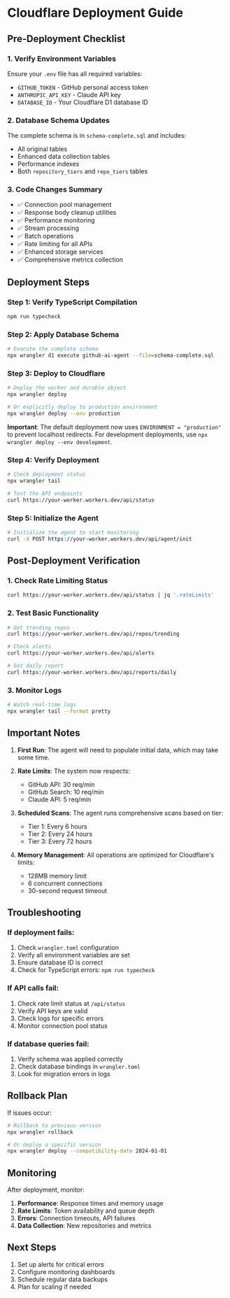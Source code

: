 # Cloudflare Deployment Guide

## Pre-Deployment Checklist

### 1. Verify Environment Variables
Ensure your `.env` file has all required variables:
- `GITHUB_TOKEN` - GitHub personal access token
- `ANTHROPIC_API_KEY` - Claude API key
- `DATABASE_ID` - Your Cloudflare D1 database ID

### 2. Database Schema Updates
The complete schema is in `schema-complete.sql` and includes:
- All original tables
- Enhanced data collection tables
- Performance indexes
- Both `repository_tiers` and `repo_tiers` tables

### 3. Code Changes Summary
- ✅ Connection pool management
- ✅ Response body cleanup utilities
- ✅ Performance monitoring
- ✅ Stream processing
- ✅ Batch operations
- ✅ Rate limiting for all APIs
- ✅ Enhanced storage services
- ✅ Comprehensive metrics collection

## Deployment Steps

### Step 1: Verify TypeScript Compilation
```bash
npm run typecheck
```

### Step 2: Apply Database Schema
```bash
# Execute the complete schema
npx wrangler d1 execute github-ai-agent --file=schema-complete.sql
```

### Step 3: Deploy to Cloudflare
```bash
# Deploy the worker and durable object
npx wrangler deploy

# Or explicitly deploy to production environment
npx wrangler deploy --env production
```

**Important**: The default deployment now uses `ENVIRONMENT = "production"` to prevent localhost redirects. For development deployments, use `npx wrangler deploy --env development`.

### Step 4: Verify Deployment
```bash
# Check deployment status
npx wrangler tail

# Test the API endpoints
curl https://your-worker.workers.dev/api/status
```

### Step 5: Initialize the Agent
```bash
# Initialize the agent to start monitoring
curl -X POST https://your-worker.workers.dev/api/agent/init
```

## Post-Deployment Verification

### 1. Check Rate Limiting Status
```bash
curl https://your-worker.workers.dev/api/status | jq '.rateLimits'
```

### 2. Test Basic Functionality
```bash
# Get trending repos
curl https://your-worker.workers.dev/api/repos/trending

# Check alerts
curl https://your-worker.workers.dev/api/alerts

# Get daily report
curl https://your-worker.workers.dev/api/reports/daily
```

### 3. Monitor Logs
```bash
# Watch real-time logs
npx wrangler tail --format pretty
```

## Important Notes

1. **First Run**: The agent will need to populate initial data, which may take some time.

2. **Rate Limits**: The system now respects:
   - GitHub API: 30 req/min
   - GitHub Search: 10 req/min
   - Claude API: 5 req/min

3. **Scheduled Scans**: The agent runs comprehensive scans based on tier:
   - Tier 1: Every 6 hours
   - Tier 2: Every 24 hours
   - Tier 3: Every 72 hours

4. **Memory Management**: All operations are optimized for Cloudflare's limits:
   - 128MB memory limit
   - 6 concurrent connections
   - 30-second request timeout

## Troubleshooting

### If deployment fails:
1. Check `wrangler.toml` configuration
2. Verify all environment variables are set
3. Ensure database ID is correct
4. Check for TypeScript errors: `npm run typecheck`

### If API calls fail:
1. Check rate limit status at `/api/status`
2. Verify API keys are valid
3. Check logs for specific errors
4. Monitor connection pool status

### If database queries fail:
1. Verify schema was applied correctly
2. Check database bindings in `wrangler.toml`
3. Look for migration errors in logs

## Rollback Plan

If issues occur:
```bash
# Rollback to previous version
npx wrangler rollback

# Or deploy a specific version
npx wrangler deploy --compatibility-date 2024-01-01
```

## Monitoring

After deployment, monitor:
1. **Performance**: Response times and memory usage
2. **Rate Limits**: Token availability and queue depth
3. **Errors**: Connection timeouts, API failures
4. **Data Collection**: New repositories and metrics

## Next Steps

1. Set up alerts for critical errors
2. Configure monitoring dashboards
3. Schedule regular data backups
4. Plan for scaling if needed

